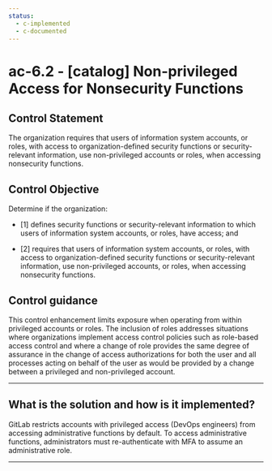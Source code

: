 ```yaml
---
status:
  - c-implemented
  - c-documented
---
```


# ac-6.2 - \[catalog\] Non-privileged Access for Nonsecurity Functions

## Control Statement

The organization requires that users of information system accounts, or roles, with access to organization-defined security functions or security-relevant information, use non-privileged accounts or roles, when accessing nonsecurity functions.

## Control Objective

Determine if the organization:

- \[1\] defines security functions or security-relevant information to which users of information system accounts, or roles, have access; and

- \[2\] requires that users of information system accounts, or roles, with access to organization-defined security functions or security-relevant information, use non-privileged accounts, or roles, when accessing nonsecurity functions.

## Control guidance

This control enhancement limits exposure when operating from within privileged accounts or roles. The inclusion of roles addresses situations where organizations implement access control policies such as role-based access control and where a change of role provides the same degree of assurance in the change of access authorizations for both the user and all processes acting on behalf of the user as would be provided by a change between a privileged and non-privileged account.

______________________________________________________________________

## What is the solution and how is it implemented?

GitLab restricts accounts with privileged access (DevOps engineers) from accessing administrative functions by default. To access administrative functions, administrators must re-authenticate with MFA to assume an administrative role.

______________________________________________________________________
